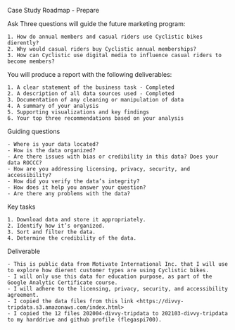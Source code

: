 Case Study Roadmap - Prepare

Ask Three questions will guide the future marketing program:

    1. How do annual members and casual riders use Cyclistic bikes dierently?
    2. Why would casual riders buy Cyclistic annual memberships? 
    3. How can Cyclistic use digital media to influence casual riders to become members? 
    
You will produce a report with the following deliverables: 

    1. A clear statement of the business task - Completed
    2. A description of all data sources used - Completed
    3. Documentation of any cleaning or manipulation of data 
    4. A summary of your analysis 
    5. Supporting visualizations and key findings
    6. Your top three recommendations based on your analysis


Guiding questions

    - Where is your data located?
    - How is the data organized?
    - Are there issues with bias or credibility in this data? Does your data ROCCC?
    - How are you addressing licensing, privacy, security, and accessibility?
    - How did you verify the data’s integrity?
    - How does it help you answer your question?
    - Are there any problems with the data?

Key tasks

    1. Download data and store it appropriately.
    2. Identify how it’s organized.
    3. Sort and filter the data.
    4. Determine the credibility of the data.

Deliverable

    - This is public data from Motivate International Inc. that I will use to explore how dierent customer types are using Cyclistic bikes. 
    - I will only use this data for education purpose, as part of the Google Analytic Certificate course. 
    - I will adhere to the licensing, privacy, security, and accessibility agreement.
    - I copied the data files from this link <https://divvy-tripdata.s3.amazonaws.com/index.html>
    - I copied the 12 files 202004-divvy-tripdata to 202103-divvy-tripdata to my harddrive and github profile (flegaspi700).

